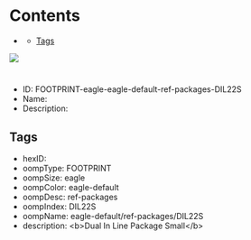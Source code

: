 



Contents
========

* [](#)
	* [Tags](#tags)
  
![][im]
# 

- ID: FOOTPRINT-eagle-eagle-default-ref-packages-DIL22S
- Name: 
- Description: 

## Tags

- hexID: 
- oompType: FOOTPRINT
- oompSize: eagle
- oompColor: eagle-default
- oompDesc: ref-packages
- oompIndex: DIL22S
- oompName: eagle-default/ref-packages/DIL22S
- description: &lt;b&gt;Dual In Line Package Small&lt;/b&gt;



[im]: image.png
